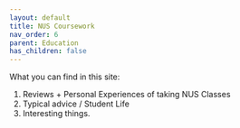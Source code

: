```yaml
---
layout: default
title: NUS Coursework
nav_order: 6
parent: Education
has_children: false
---
```


What you can find in this site:

1. Reviews + Personal Experiences of taking NUS Classes
2. Typical advice / Student Life
3. Interesting things.
